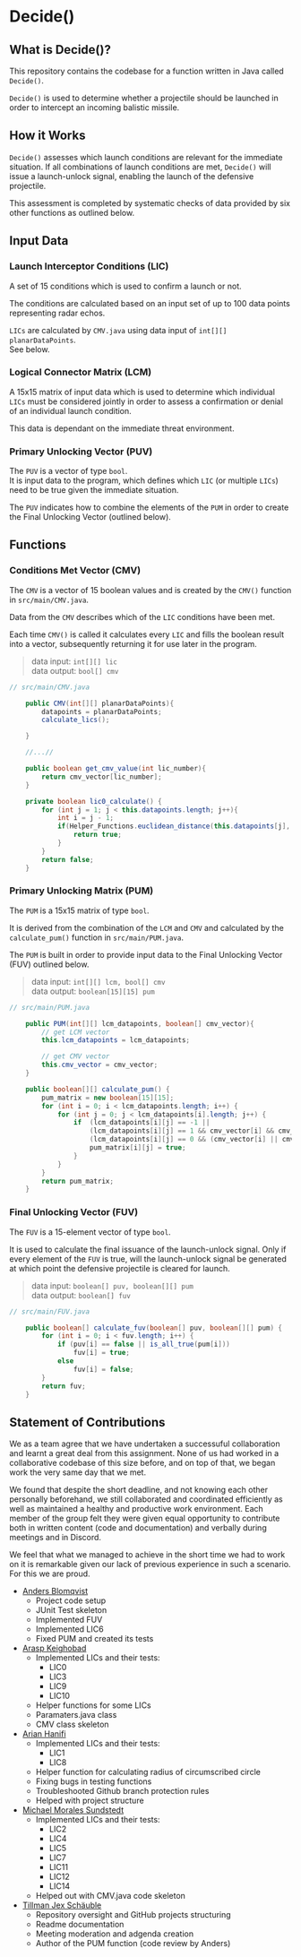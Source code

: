 # Decide()

## What is Decide()?
This repository contains the codebase for a function written 
in Java called `Decide()`.

`Decide()` is used to determine whether a projectile should be launched 
in order to intercept an incoming balistic missile. 

## How it Works

`Decide()` assesses which launch conditions are relevant for the immediate
situation. If all combinations of launch conditions are met, `Decide()` will 
issue a launch-unlock signal, enabling the launch of the defensive projectile. 

This assessment is completed by systematic checks of data provided by six other functions 
as outlined below. 

## Input Data

### Launch Interceptor Conditions (LIC)

A set of 15 conditions which is used to confirm a launch or not.

The conditions are calculated based on an input set of up to 100 data points 
representing radar echos.

`LICs` are calculated by `CMV.java` using data input of `int[][] planarDataPoints`.   
See below.

### Logical Connector Matrix (LCM)

A 15x15 matrix of input data which is used to determine which individual `LICs` must be considered 
jointly in order to assess a confirmation or denial of an individual launch condition.

This data is dependant on the immediate threat environment.

### Primary Unlocking Vector (PUV)

The `PUV` is a vector of type `bool`.   
It is input data to the program, which defines which `LIC` (or multiple `LICs`) need 
to be true given the immediate situation.

The `PUV` indicates how to combine the elements of the `PUM` in order to create the 
Final Unlocking Vector (outlined below). 

## Functions

### Conditions Met Vector (CMV)

The `CMV` is a vector of 15 boolean values and is created by the `CMV()` function
in `src/main/CMV.java`. 

Data from the `CMV` describes which of the `LIC` conditions have been met.

Each time `CMV()` is called it calculates every `LIC` and fills the boolean result 
into a vector, subsequently returning it for use later in the program.

> data input: `int[][] lic`      
> data output: `bool[] cmv`

```java
// src/main/CMV.java

    public CMV(int[][] planarDataPoints){
        datapoints = planarDataPoints;
        calculate_lics();

    }

    //...//

    public boolean get_cmv_value(int lic_number){
        return cmv_vector[lic_number];
    }

    private boolean lic0_calculate() {
        for (int j = 1; j < this.datapoints.length; j++){ 
            int i = j - 1;
            if(Helper_Functions.euclidean_distance(this.datapoints[j], this.datapoints[i]) > Parameters.LENGTH1 ){
                return true;
            }
        }
        return false;
    }
```

### Primary Unlocking Matrix (PUM)

The `PUM` is a 15x15 matrix of type `bool`.   

It is derived from the combination of the `LCM` and `CMV` and calculated by 
the `calculate_pum()` function in `src/main/PUM.java`.

The `PUM` is built in order to provide input data to the Final Unlocking Vector (FUV) 
outlined below.

> data input: `int[][] lcm, bool[] cmv`   
> data output: `boolean[15][15] pum`


```java
// src/main/PUM.java

    public PUM(int[][] lcm_datapoints, boolean[] cmv_vector){
        // get LCM vector
        this.lcm_datapoints = lcm_datapoints;

        // get CMV vector
        this.cmv_vector = cmv_vector;
    }

    public boolean[][] calculate_pum() {
        pum_matrix = new boolean[15][15];
        for (int i = 0; i < lcm_datapoints.length; i++) {
            for (int j = 0; j < lcm_datapoints[i].length; j++) {
                if  (lcm_datapoints[i][j] == -1 ||
                    (lcm_datapoints[i][j] == 1 && cmv_vector[i] && cmv_vector[j]) ||
                    (lcm_datapoints[i][j] == 0 && (cmv_vector[i] || cmv_vector[j]))) {
                    pum_matrix[i][j] = true;
                }
            }
        }
        return pum_matrix;
    }
```

### Final Unlocking Vector (FUV)

The `FUV` is a 15-element vector of type `bool`.

It is used to calculate the final issuance of the launch-unlock signal.
Only if every element of the `FUV` is true, will the launch-unlock signal be generated at which 
point the defensive projectile is cleared for launch.

> data input: `boolean[] puv, boolean[][] pum`   
> data output: `boolean[] fuv`

```java
// src/main/FUV.java

    public boolean[] calculate_fuv(boolean[] puv, boolean[][] pum) {
        for (int i = 0; i < fuv.length; i++) {
            if (puv[i] == false || is_all_true(pum[i]))
                fuv[i] = true;
            else 
                fuv[i] = false;
        }
        return fuv;
    }
```


## Statement of Contributions

We as a team agree that we have undertaken a successuful collaboration and learnt 
a great deal from this assignment. None of us had worked in a collaborative codebase of 
this size before, and on top of that, we began work the very same day that we met.

We found that despite the short deadline, and not knowing each other personally beforehand,
we still collaborated and coordinated efficiently as well as 
maintained a healthy and productive work environment. Each member of the group felt they were
given equal opportunity to contribute both in written content (code and documentation) and 
verbally during meetings and in Discord.

We feel that what we managed to achieve in the short time we had to work on it is remarkable 
given our lack of previous experience in such a scenario. For this we are proud. 

- [Anders Blomqvist](https://github.com/andersblomqvist)
    - Project code setup
    - JUnit Test skeleton
    - Implemented FUV
    - Implemented LIC6
    - Fixed PUM and created its tests
- [Arasp Keighobad](https://github.com/a-kbd)
    - Implemented LICs and their tests:
        - LIC0 
        - LIC3 
        - LIC9 
        - LIC10
    - Helper functions for some LICs
    - Paramaters.java class
    - CMV class skeleton
- [Arian Hanifi](https://github.com/coffecup25)
    - Implemented LICs and their tests:
        - LIC1
        - LIC8
    - Helper function for calculating radius of circumscribed circle
    - Fixing bugs in testing functions
    - Troubleshooted Github branch protection rules
    - Helped with project structure
- [Michael Morales Sundstedt](https://github.com/Darpos)
    - Implemented LICs and their tests:
        - LIC2
        - LIC4
        - LIC5
        - LIC7
        - LIC11
        - LIC12
        - LIC14
    - Helped out with CMV.java code skeleton
- [Tillman Jex Schäuble](https://github.com/tjex)
    - Repository oversight and GitHub projects structuring
    - Readme documentation
    - Meeting moderation and adgenda creation
    - Author of the PUM function (code review by Anders)

